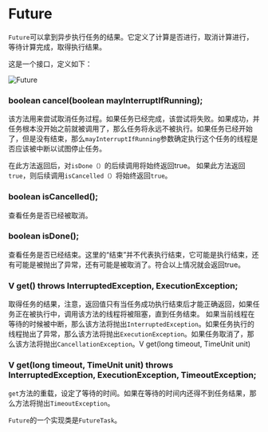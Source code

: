 # Future
`Future`可以拿到异步执行任务的结果。它定义了计算是否进行，取消计算进行，等待计算完成，取得执行结果。

这是一个接口，定义如下：

![Future](http://ovn0i3kdg.bkt.clouddn.com/Future.png)


###  boolean cancel(boolean mayInterruptIfRunning);
该方法用来尝试取消任务过程。如果任务已经完成，该尝试将失败。如果成功，并任务根本没开始之前就被调用了，那么任务将永远不被执行。如果任务已经开始了，但是没有结束，那么`mayInterruptIfRunning`参数确定执行这个任务的线程是否应该被中断以试图停止任务。

在此方法返回后，对`isDone（）`的后续调用将始终返回true。 如果此方法返回`true`，则后续调用`isCancelled（）`将始终返回`true`。

### boolean isCancelled();
查看任务是否已经被取消。

### boolean isDone();
查看任务是否已经结束。这里的“结束”并不代表执行结束，它可能是执行结束，还有可能是被抛出了异常，还有可能是被取消了。符合以上情况就会返回true。

### V get() throws InterruptedException, ExecutionException;
取得任务的结果，注意，返回值只有当任务成功执行结束后才能正确返回，如果任务正在被执行中，调用该方法的线程将被阻塞，直到任务结束。
如果当前线程在等待的时候被中断，那么该方法将抛出`InterruptedException`。如果任务执行的线程抛出了异常，那么该方法将抛出`ExecutionException`。如果任务取消了，那么该方法将抛出`CancellationException`。V get(long timeout, TimeUnit unit)

### V get(long timeout, TimeUnit unit) throws InterruptedException, ExecutionException, TimeoutException;
`get`方法的重载，设定了等待的时间。如果在等待的时间内还得不到任务结果，那么方法将抛出`TimeoutException`。


`Future`的一个实现类是`FutureTask`。
